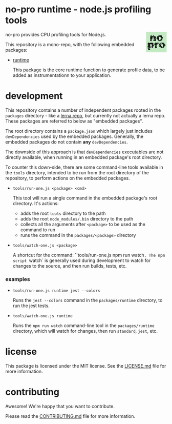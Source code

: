 no-pro runtime - node.js profiling tools
================================================================================

<img src="images/no-pro.png" width="64" align="right">

no-pro provides CPU profiling tools for Node.js.

This repository is a mono-repo, with the following embedded packages:

- [runtime](packages/runtime/README.md)

  This package is the core runtime function to generate profile data, to be
  added as instrumentationn to your application.


development
================================================================================

This repository contains a number of independent packages rooted in the
`packages` directory - like a [lerna repo](https://lernajs.io/), but currently
not actually a lerna repo.  These packages are referred to below as
"embedded packages".

The root directory contains a `package.json` which largely just includes
`devDependencies` used by the embedded packages.  Generally, the embedded
packages do not contain **any** `devDependencies`.

The downside of this approach is that `devDependencies` executables are not
directly available, when running in an embedded package's root directory.

To counter this down-side, there are some command-line tools available in the
`tools` directory, intended to be run from the root directory of the repository,
to perform actions on the embedded packages.

- `tools/run-one.js <package> <cmd>`

  This tool will run a single command in the embedded package's root directory.
  It's actions:

    - adds the root `tools` directory to the path
    - adds the root `node_modules/.bin` directory to the path
    - collects all the arguments after `<package>` to be used as the command
      to run
    - runs the command in the `packages/<package>` directory

- `tools/watch-one.js <package>`

  A shortcut for the command: ``tools/run-one.js <package> npm run watch`.
  The npm script `watch` is generally used during development to watch for
  changes to the source, and then run builds, tests, etc.

### examples

- `tools/run-one.js runtime jest --colors`

  Runs the `jest --colors` command in the `packages/runtime`
  directory, to run the jest tests.

- `tools/watch-one.js runtime`

  Runs the `npm run watch` command-line tool in the `packages/runtime`
  directory, which will watch for changes, then run `standard`, `jest`,
  etc.


license
================================================================================

This package is licensed under the MIT license.  See the [LICENSE.md][] file
for more information.


contributing
================================================================================

Awesome!  We're happy that you want to contribute.

Please read the [CONTRIBUTING.md][] file for more information.


[LICENSE.md]: LICENSE.md
[CONTRIBUTING.md]: CONTRIBUTING.md